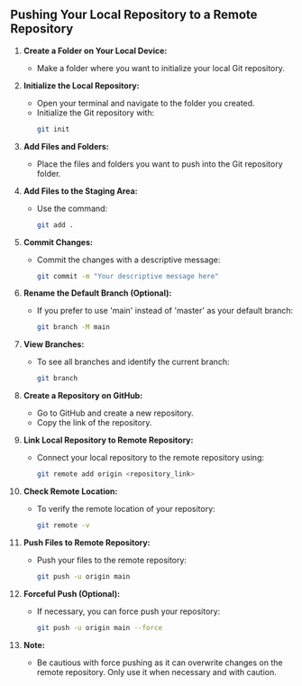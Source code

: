 ## Pushing Your Local Repository to a Remote Repository

1. **Create a Folder on Your Local Device:**
   - Make a folder where you want to initialize your local Git repository.

2. **Initialize the Local Repository:**
   - Open your terminal and navigate to the folder you created.
   - Initialize the Git repository with:
     ```bash
     git init
     ```

3. **Add Files and Folders:**
   - Place the files and folders you want to push into the Git repository folder.

4. **Add Files to the Staging Area:**
   - Use the command:
     ```bash
     git add .
     ```

5. **Commit Changes:**
   - Commit the changes with a descriptive message:
     ```bash
     git commit -m "Your descriptive message here"
     ```

6. **Rename the Default Branch (Optional):**
   - If you prefer to use 'main' instead of 'master' as your default branch:
     ```bash
     git branch -M main
     ```

7. **View Branches:**
   - To see all branches and identify the current branch:
     ```bash
     git branch
     ```

8. **Create a Repository on GitHub:**
   - Go to GitHub and create a new repository.
   - Copy the link of the repository.

9. **Link Local Repository to Remote Repository:**
   - Connect your local repository to the remote repository using:
     ```bash
     git remote add origin <repository_link>
     ```

10. **Check Remote Location:**
    - To verify the remote location of your repository:
      ```bash
      git remote -v
      ```

11. **Push Files to Remote Repository:**
    - Push your files to the remote repository:
      ```bash
      git push -u origin main
      ```

12. **Forceful Push (Optional):**
    - If necessary, you can force push your repository:
      ```bash
      git push -u origin main --force
      ```

13. **Note:**
    - Be cautious with force pushing as it can overwrite changes on the remote repository. Only use it when necessary and with caution.
